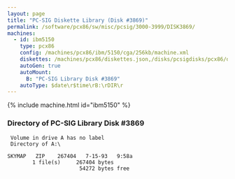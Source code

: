 ```yaml
---
layout: page
title: "PC-SIG Diskette Library (Disk #3869)"
permalink: /software/pcx86/sw/misc/pcsig/3000-3999/DISK3869/
machines:
  - id: ibm5150
    type: pcx86
    config: /machines/pcx86/ibm/5150/cga/256kb/machine.xml
    diskettes: /machines/pcx86/diskettes.json,/disks/pcsigdisks/pcx86/diskettes.json
    autoGen: true
    autoMount:
      B: "PC-SIG Library Disk #3869"
    autoType: $date\r$time\rB:\rDIR\r
---
```


{% include machine.html id="ibm5150" %}

### Directory of PC-SIG Library Disk #3869

     Volume in drive A has no label
     Directory of A:\

    SKYMAP   ZIP    267404   7-15-93   9:58a
            1 file(s)     267404 bytes
                           54272 bytes free
